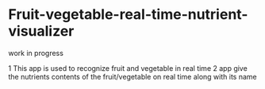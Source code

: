 # Fruit-vegetable-real-time-nutrient-visualizer

work in progress

1 This app is used to recognize fruit and vegetable in real time 
2 app give the nutrients contents of the fruit/vegetable on real time along with its name

